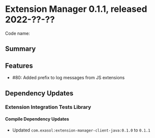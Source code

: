 # Extension Manager 0.1.1, released 2022-??-??

Code name:

## Summary

## Features

* #80: Added prefix to log messages from JS extensions

## Dependency Updates

### Extension Integration Tests Library

#### Compile Dependency Updates

* Updated `com.exasol:extension-manager-client-java:0.1.0` to `0.1.1`
